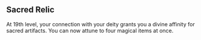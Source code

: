 ## Sacred Relic
At 19th level, your connection with your deity grants you a divine affinity for sacred artifacts.
You can now attune to four magical items at once.

<!--

-<< CHANGES >>-
- this is a new ability
- it is a powerful boon given to those at level 19
- it encourages a cleric to push to 20th level for more goodies

-<< TODO >>-
- none

-<< COMMENTARY >>-
- these extra abilities are designed to be simple but powerful
- this is especially true for power ups at high class levels
- this steps on artificer's feet, but they are not allowed in my games

-->

